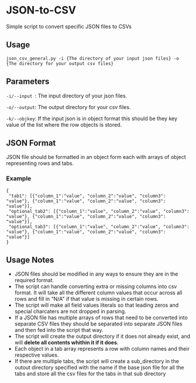 # JSON-to-CSV

Simple script to convert specific JSON files to CSVs

## Usage

```
json_csv_general.py -i {The directory of your input json files} -o {The directory for your output csv files}
```
## Parameters
`-i/--input `: The input directory of your json files.

`-o/--output`: The output directory for your csv files.

`-k/--objkey`: If the input json is in object format this should be they key value of the list where the row objects is stored.

## JSON Format
JSON file should be formatted in an object form each with arrays of object representing rows and tabs.

### Example
```
{
 "tab1": [{"column_1":"value", "column_2":"value", "column3": "value"}, {"column_1":"value", "column_2":"value", "column3": "value"}],
 "optional_tab2": [{"column_1":"value", "column_2":"value", "column3": "value"}, {"column_1":"value", "column_2":"value", "column3": "value"}],
 "optional_tab3": [{"column_1":"value", "column_2":"value", "column3": "value"}, {"column_1":"value", "column_2":"value", "column3": "value"}]
}
```
 ## Usage Notes
 * JSON files should be modified in any ways to ensure they are in the required format.
 * The script can handle converting extra or missing columns into csv format. It will take all the different column values that occur across all rows and fill in "N/A" if that value is missing in certain rows.
 * The script will make all field values literals so that leading zeros and special charcaters are not dropped in parsing.
 * If a JSON file has multiple arrays of rows that need to be converted into separate CSV files they should be separated into separate JSON files and then fed into the script that way.
 * The script will create the output directory if it does not already exist, and will **delete all contents whithin it if it does**.
 * Each object in a tab array represents a row with column names and their respective values.
 * If there are multiple tabs, the script will create a sub_directory in the outout directory specified with the name if the base json file for all the tabs and store all the csv files for the tabs in that sub directory
